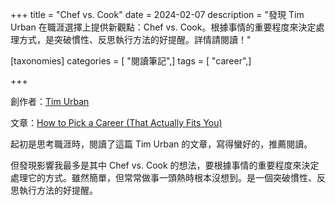 +++
title = "Chef vs. Cook"
date = 2024-02-07
description = "發現 Tim Urban 在職涯選擇上提供新觀點：Chef vs. Cook。根據事情的重要程度來決定處理方式，是突破慣性、反思執行方法的好提醒。詳情請閱讀！"

[taxonomies]
categories = [ "閱讀筆記",]
tags = [ "career",]

+++

創作者：[Tim Urban](https://waitbutwhy.com)

文章：[How to Pick a Career (That Actually Fits You)](https://waitbutwhy.com/2018/04/picking-career.html)

起初是思考職涯時，閱讀了這篇 Tim Urban 的文章，寫得蠻好的，推薦閱讀。

但發現影響我最多是其中 Chef vs. Cook 的想法，要根據事情的重要程度來決定處理它的方式。雖然簡單，但常常做事一頭熱時根本沒想到。是一個突破慣性、反思執行方法的好提醒。
